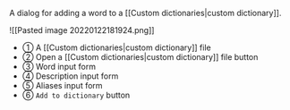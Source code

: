 A dialog for adding a word to a [[Custom dictionaries|custom dictionary]].

![[Pasted image 20220122181924.png]]

- ① A [[Custom dictionaries|custom dictionary]] file
- ② Open a [[Custom dictionaries|custom dictionary]] file button
- ③ Word input form
- ④ Description input form
- ⑤ Aliases input form
- ⑥ `Add to dictionary` button